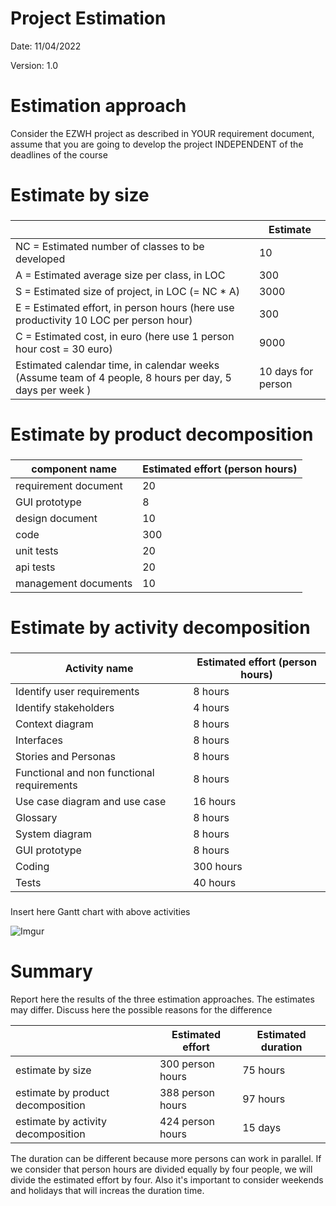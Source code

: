 # Project Estimation  
Date: 11/04/2022

Version: 1.0


# Estimation approach
Consider the EZWH  project as described in YOUR requirement document, assume that you are going to develop the project INDEPENDENT of the deadlines of the course
# Estimate by size
### 
|             | Estimate                        |             
| ----------- | ------------------------------- |  
| NC =  Estimated number of classes to be developed   |          10                   |             
|  A = Estimated average size per class, in LOC       |           300                 | 
| S = Estimated size of project, in LOC (= NC * A) | 3000|
| E = Estimated effort, in person hours (here use productivity 10 LOC per person hour)  |            300                          |   
| C = Estimated cost, in euro (here use 1 person hour cost = 30 euro) | 9000| 
| Estimated calendar time, in calendar weeks (Assume team of 4 people, 8 hours per day, 5 days per week ) |       10 days for person             |               

# Estimate by product decomposition
### 
|         component name    | Estimated effort (person hours)   |             
| ----------- | ------------------------------- | 
|requirement document    | 20|
| GUI prototype |8|
|design document |10|
|code |300|
| unit tests |20|
| api tests |20|
| management documents  |10|



# Estimate by activity decomposition
### 
|         Activity name    | Estimated effort (person hours)   |             
| ----------- | ------------------------------- | 
|Identify user requirements| 8 hours |
|Identify stakeholders| 4 hours|
|Context diagram| 8 hours|
|Interfaces| 8 hours|
|Stories and Personas|8 hours|
|Functional and non functional requirements| 8 hours|
|Use case diagram and use case| 16 hours|
|Glossary| 8 hours|
|System diagram| 8 hours|
|GUI prototype| 8 hours|
|Coding| 300 hours|
|Tests| 40 hours|
###
Insert here Gantt chart with above activities

![Imgur](https://i.imgur.com/egSjRyt.png)

# Summary

Report here the results of the three estimation approaches. The  estimates may differ. Discuss here the possible reasons for the difference

|             | Estimated effort                        |   Estimated duration |          
| ----------- | ------------------------------- | ---------------|
| estimate by size | 300 person hours| 75 hours|
| estimate by product decomposition |388 person hours| 97 hours|
| estimate by activity decomposition | 424 person hours |15 days |

The duration can be different because more persons can work in parallel. If we consider that person hours are divided equally by four people, we will divide the estimated effort by four. Also it's important to consider weekends and holidays that will increas the duration time.




